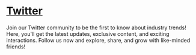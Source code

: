  # [Twitter](https://twitter.com/Bot3Ai)
Join our Twitter community to be the first to know about industry trends! Here, you'll get the latest updates, exclusive content, and exciting interactions. Follow us now and explore, share, and grow with like-minded friends!

